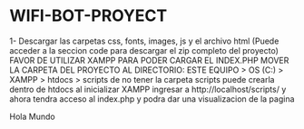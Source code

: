 # WIFI-BOT-PROYECT
<INTRUCCIONES>
  
 1- Descargar las carpetas css, fonts, images, js y el archivo html
 (Puede acceder a la seccion code para descargar el zip completo del proyecto)
FAVOR DE UTILIZAR XAMPP PARA PODER CARGAR EL INDEX.PHP
MOVER LA CARPETA DEL PROYECTO AL DIRECTORIO: 
ESTE EQUIPO > OS (C:) > XAMPP > htdocs > scripts
de no tener la carpeta scripts puede crearla dentro de htdocs
al inicializar XAMPP ingresar a  http://localhost/scripts/
y ahora tendra acceso al index.php y podra dar una visualizacion de la pagina

Hola Mundo
  
  
<un proyecto aun en progreso/>
